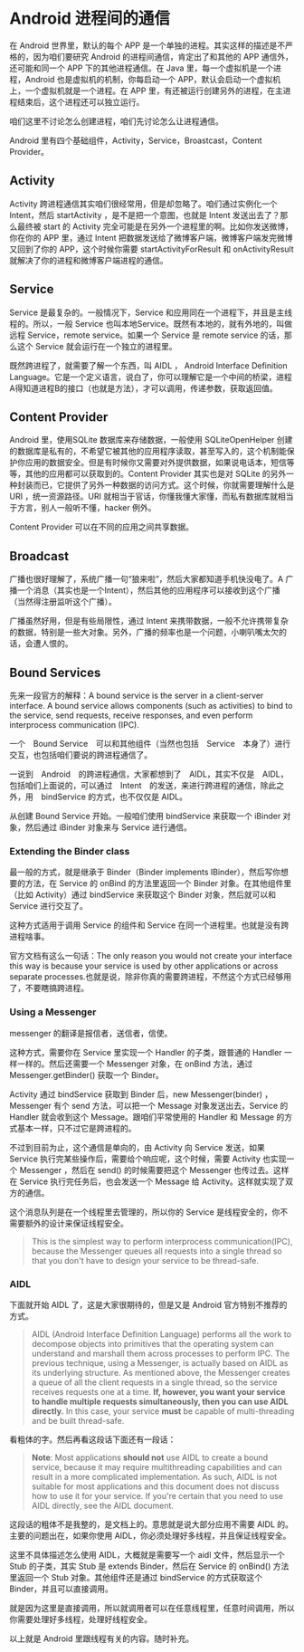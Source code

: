 # Android 进程间的通信

在 Android 世界里，默认的每个 APP 是一个单独的进程。其实这样的描述是不严格的，因为咱们要研究 Android 的进程间通信，肯定出了和其他的 APP 通信外，还可能和同一个 APP 下的其他进程通信。在 Java 里，每一个虚拟机是一个进程，Android 也是虚拟机的机制，你每启动一个 APP，默认会启动一个虚拟机上，一个虚拟机就是一个进程。在 APP 里，有还被运行创建另外的进程，在主进程结束后，这个进程还可以独立运行。

咱们这里不讨论怎么创建进程，咱们先讨论怎么让进程通信。

Android 里有四个基础组件，Activity，Service，Broastcast，Content Provider。

## Activity
Activity 跨进程通信其实咱们很经常用，但是却忽略了。咱们通过实例化一个 Intent，然后 startActivity ，是不是把一个意图，也就是 Intent 发送出去了？那么最终被 start 的 Activity 完全可能是在另外一个进程里的啊。比如你发送微博，你在你的 APP 里，通过 Intent 把数据发送给了微博客户端，微博客户端发完微博又回到了你的 APP，这个时候你需要 startActivityForResult 和 onActivityResult 就解决了你的进程和微博客户端进程的通信。

## Service

Service 是最复杂的。一般情况下，Service 和应用同在一个进程下，并且是主线程的。所以，一般 Service 也叫本地Service。既然有本地的，就有外地的，叫做远程 Service，remote service。如果一个 Service 是 remote service 的话，那么这个 Service 就会运行在一个独立的进程里。

既然跨进程了，就需要了解一个东西，叫 AIDL ， Android Interface Definition Language。它是一个定义语言，说白了，你可以理解它是一个中间的桥梁，进程A得知道进程B的接口（也就是方法），才可以调用，传递参数，获取返回值。

## Content Provider
Android 里，使用SQLite 数据库来存储数据，一般使用 SQLiteOpenHelper 创建的数据库是私有的，不希望它被其他的应用程序读取，甚至写入的，这个机制能保护你应用的数据安全。但是有时候你又需要对外提供数据，如果说电话本，短信等等，其他的应用都可以获取到的。Content Provider 其实也是对 SQLite 的另外一种封装而已，它提供了另外一种数据的访问方式。这个时候，你就需要理解什么是 URI ，统一资源路径。URI 就相当于官话，你懂我懂大家懂，而私有数据库就相当于方言，别人一般听不懂，hacker 例外。

Content Provider 可以在不同的应用之间共享数据。


## Broadcast

广播也很好理解了，系统广播一句“狼来啦”，然后大家都知道手机快没电了。A 广播一个消息（其实也是一个Intent），然后其他的应用程序可以接收到这个广播（当然得注册监听这个广播）。

广播虽然好用，但是有些局限性，通过 Intent 来携带数据，一般不允许携带复杂的数据，特别是一些大对象。另外，广播的频率也是一个问题，小喇叭嘴太欠的话，会遭人恨的。

## Bound Services

先来一段官方的解释：A bound service is the server in a client-server interface. A bound service allows components (such as activities) to bind to the service, send requests, receive responses, and even perform interprocess communication (IPC).

一个　Bound Service　可以和其他组件（当然也包括　Service　本身了）进行交互，也包括咱们要说的跨进程通信了。

一说到　Android　的跨进程通信，大家都想到了　AIDL，其实不仅是　AIDL，包括咱们上面说的，可以通过　Intent　的发送，来进行跨进程的通信，除此之外，用　bindService 的方式，也不仅仅是 AIDL。

从创建 Bound Service 开始。一般咱们使用 bindService 来获取一个 iBinder 对象，然后通过 iBinder 对象来与 Service 进行通信。

### Extending the Binder class

最一般的方式，就是继承于 Binder（Binder implements IBinder），然后写你想要的方法，在 Service 的 onBind 的方法里返回一个 Binder 对象。在其他组件里（比如 Activity）通过 bindService 来获取这个 Binder 对象，然后就可以和 Service 进行交互了。

这种方式适用于调用 Service 的组件和 Service 在同一个进程里。也就是没有跨进程啥事。

官方文档有这么一句话：The only reason you would not create your interface this way is because your service is used by other applications or across separate processes.也就是说，除非你真的需要跨进程，不然这个方式已经够用了，不要瞎搞跨进程。

### Using a Messenger

messenger 的翻译是报信者，送信者，信使。

这种方式，需要你在 Service 里实现一个 Handler 的子类，跟普通的 Handler 一样一样的。然后还需要一个 Messenger 对象，在 onBind 方法，通过 Messenger.getBinder() 获取一个 Binder。

Activity 通过 bindService 获取到 Binder 后，new Messenger(binder) ，Messenger 有个 send 方法，可以把一个 Message 对象发送出去，Service 的 Handler 就会收到这个 Message。跟咱们平常使用的 Handler 和 Message 的方式基本一样，只不过它是跨进程的。

不过到目前为止，这个通信是单向的，由 Activity 向 Service 发送，如果 Service 执行完某些操作后，需要给个响应呢，这个时候，需要 Activity 也实现一个 Messenger ，然后在 send() 的时候需要把这个 Messenger 也传过去。这样在 Service 执行完任务后，也会发送一个 Message 给 Activity。这样就实现了双方的通信。

这个消息队列是在一个线程里去管理的，所以你的 Service 是线程安全的，你不需要额外的设计来保证线程安全。

> This is the simplest way to perform interprocess communication(IPC), because the Messenger queues all requests into a single thread so that you don't have to design your service to be thread-safe.

### AIDL 

下面就开始 AIDL 了，这是大家很期待的，但是又是 Android 官方特别不推荐的方式。

> AIDL (Android Interface Definition Language) performs all the work to decompose objects into primitives that the operating system can understand and marshall them across processes to perform IPC. The previous technique, using a Messenger, is actually based on AIDL as its underlying structure. As mentioned above, the Messenger creates a queue of all the client requests in a single thread, so the service receives requests one at a time. **If, however, you want your service to handle multiple requests simultaneously, then you can use AIDL directly.** In this case, your service **must** be capable of multi-threading and be built thread-safe.

看粗体的字。然后再看这段话下面还有一段话：

> **Note**: Most applications **should not** use AIDL to create a bound service, because it may require multithreading capabilities and can result in a more complicated implementation. As such, AIDL is not suitable for most applications and this document does not discuss how to use it for your service. If you're certain that you need to use AIDL directly, see the AIDL document.

这段话的粗体不是我整的，是文档上的。意思就是说大部分应用不需要 AIDL 的。主要的问题出在，如果你使用 AIDL，你必须处理好多线程，并且保证线程安全。

这里不具体描述怎么使用 AIDL，大概就是需要写一个 aidl 文件，然后显示一个 Stub 的子类，其实 Stub 是 extends Binder，然后在 Service 的 onBind() 方法里返回一个 Stub 对象。其他组件还是通过 bindService 的方式获取这个 Binder，并且可以直接调用。

就是因为这里是直接调用，所以就调用者可以在任意线程里，任意时间调用，所以你需要处理好多线程，处理好线程安全。

以上就是 Android 里跟线程有关的内容。随时补充。